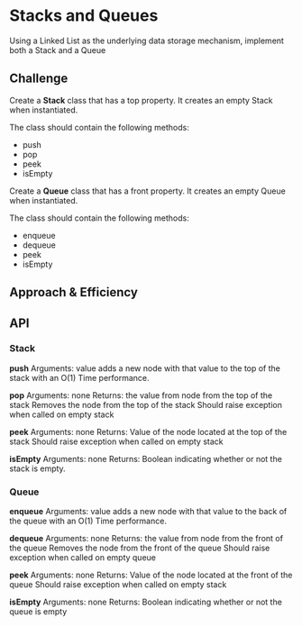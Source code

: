 # Stacks and Queues

Using a Linked List as the underlying data storage mechanism, implement both a Stack and a Queue

## Challenge

Create a **Stack** class that has a top property. It creates an empty Stack when instantiated.

The class should contain the following methods:

- push
- pop
- peek
- isEmpty

Create a **Queue** class that has a front property. It creates an empty Queue when instantiated.

The class should contain the following methods:

- enqueue
- dequeue
- peek
- isEmpty

## Approach & Efficiency
<!-- What approach did you take? Why? What is the Big O space/time for this approach? -->

## API

### Stack

**push**
Arguments: value
adds a new node with that value to the top of the stack with an O(1) Time performance.

**pop**
Arguments: none
Returns: the value from node from the top of the stack
Removes the node from the top of the stack
Should raise exception when called on empty stack

**peek**
Arguments: none
Returns: Value of the node located at the top of the stack
Should raise exception when called on empty stack

**isEmpty**
Arguments: none
Returns: Boolean indicating whether or not the stack is empty.

### Queue

**enqueue**
Arguments: value
adds a new node with that value to the back of the queue with an O(1) Time performance.

**dequeue**
Arguments: none
Returns: the value from node from the front of the queue
Removes the node from the front of the queue
Should raise exception when called on empty queue

**peek**
Arguments: none
Returns: Value of the node located at the front of the queue
Should raise exception when called on empty stack

**isEmpty**
Arguments: none
Returns: Boolean indicating whether or not the queue is empty
